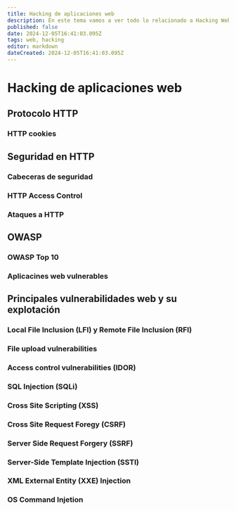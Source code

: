 ```yaml
---
title: Hacking de aplicaciones web
description: En este tema vamos a ver todo lo relacionado a Hacking Web
published: false
date: 2024-12-05T16:41:03.095Z
tags: web, hacking
editor: markdown
dateCreated: 2024-12-05T16:41:03.095Z
---
```


# Hacking de aplicaciones web
## Protocolo HTTP
### HTTP cookies
## Seguridad en HTTP
### Cabeceras de seguridad
### HTTP Access Control
### Ataques a HTTP
## OWASP
### OWASP Top 10
### Aplicacines web vulnerables
## Principales vulnerabilidades web y su explotación
### Local File Inclusion (LFI) y Remote File Inclusion (RFI)
### File upload vulnerabilities
### Access control vulnerabilities (IDOR)
### SQL Injection (SQLi)
### Cross Site Scripting (XSS)
### Cross Site Request Foregy (CSRF)
### Server Side Request Forgery (SSRF)
### Server-Side Template Injection (SSTI)
### XML External Entity (XXE) Injection
### OS Command Injetion